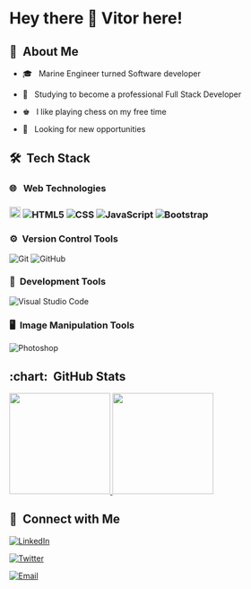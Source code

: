 <h1 align: "center"> Hey there 👋 Vitor here!</h1>


<h2> 👨 &nbsp;About Me </h2>


- 🎓 &nbsp; Marine Engineer turned Software developer

- 🌱 &nbsp; Studying to become a professional Full Stack Developer

- ♚ &nbsp; I like playing chess on my free time

- 👔 &nbsp; Looking for new opportunities




<h2>🛠 &nbsp;Tech Stack</h2>

<h3>🌐 &nbsp; Web Technologies<h3>

<img height="20" alt="React" src="https://img.shields.io/badge/react-%2320232a.svg?&style=for-the-badge&logo=react&logoColor=%2361DAFB"/>&nbsp;![HTML5](https://img.shields.io/badge/-HTML5-333333?style=flat&logo=HTML5)&nbsp;![CSS](https://img.shields.io/badge/-CSS-333333?style=flat&logo=CSS3&logoColor=1572B6)&nbsp;![JavaScript](https://img.shields.io/badge/-JavaScript-333333?style=flat&logo=javascript)&nbsp;![Bootstrap](https://img.shields.io/badge/-Bootstrap-333333?style=flat&logo=bootstrap&logoColor=563D7C)



<h3>⚙️&nbsp; Version Control Tools</h3>

![Git](https://img.shields.io/badge/-Git-333333?style=flat&logo=git)&nbsp;![GitHub](https://img.shields.io/badge/-GitHub-333333?style=flat&logo=github)



<h3>🔧&nbsp; Development Tools</h3>

![Visual Studio Code](https://img.shields.io/badge/-Visual%20Studio%20Code-333333?style=flat&logo=visual-studio-code&logoColor=007ACC)



<h3>🖥&nbsp; Image Manipulation Tools</h3>

![Photoshop](https://img.shields.io/badge/-Photoshop-333333?style=flat&logo=adobe-photoshop)

  
<h2> :chart: &nbsp;GitHub Stats </h2>

<a  href="https://github.com/vitorelourenco">
  <img  height="180em"  src="https://github-readme-stats.vercel.app/api?username=vitorelourenco&theme=buefy&show_icons=true">
</a>
<a  href="https://github.com/vitorelourenco">
  <img  height="180em"  src="https://github-readme-stats.vercel.app/api/top-langs/?username=vitorelourenco&theme=buefy&layout=compact">
</a>

  

<h2>🤝&nbsp; Connect with Me</h2>

<a  href="https://www.linkedin.com/in/vitoremanuellourenco/"><img  alt="LinkedIn"  src="https://img.shields.io/badge/LinkedIn-connect-blue"></a>

<a  href="https://twitter.com/vitorel"><img  alt="Twitter"  src="https://img.shields.io/twitter/follow/vitorel?style=social"></a>

<a  href="mailto:vitor.registros@lourencos.net"><img  alt="Email"  src="https://img.shields.io/badge/email-connect-red"></a>

